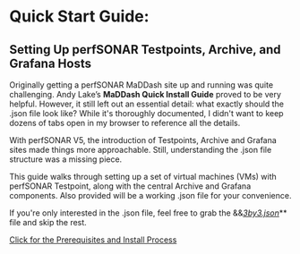  # Quick Start Guide:
 ## Setting Up perfSONAR Testpoints, Archive, and Grafana Hosts
 
Originally getting a perfSONAR MaDDash site up and running was quite challenging. Andy Lake’s **MaDDash Quick Install Guide** proved to be very helpful. However, it still left out an essential detail: what exactly should the .json file look like?  While it's thoroughly documented, I didn't want to keep dozens of tabs open in my browser to reference all the details.

With perfSONAR V5, the introduction of Testpoints, Archive and Grafana sites made things more approachable. Still, understanding the .json file structure was a missing piece.

This guide walks through setting up a set of virtual machines (VMs) with perfSONAR Testpoint, along with the central Archive and Grafana components. Also provided will be a working .json file for your convenience. 

If you're only interested in the .json file, feel free to grab the &&_[3by3.json](./3by3.json)_** file and skip the rest.

[Click for the Prerequisites and Install Process](Prerequisites/Preqs-install.md)

